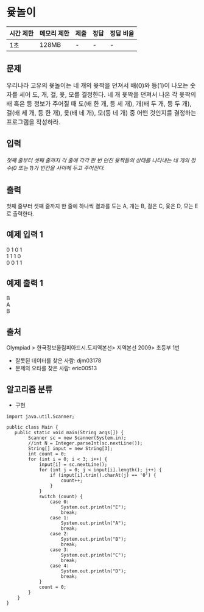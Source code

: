 
# 윷놀이 

| 시간 제한 | 메모리 제한 |제출|정답|정답 비율|
|--|--|--| -- |--|
|  1초  | 128MB| - |- |-  |


## 문제

<span
style=" 
font-size: medium;
">우리나라 고유의 윷놀이는 네 개의 윷짝을 던져서 배(0)와 등(1)이 나오는 숫자를 세어 도, 개, 걸, 윷, 모를 결정한다. 네 개 윷짝을 던져서 나온 각 윷짝의 배 혹은 등 정보가 주어질 때 도(배 한 개, 등 세 개), 개(배 두 개, 등 두 개), 걸(배 세 개, 등 한 개), 윷(배 네 개), 모(등 네 개) 중 어떤 것인지를 결정하는 프로그램을 작성하라.</span>

## 입력

<h6>첫째 줄부터 셋째 줄까지 각 줄에 각각 한 번 던진 윷짝들의 상태를 나타내는 네 개의 정수(0 또는 1)가 빈칸을 사이에 두고 주어진다.</h6>

## 출력

첫째 줄부터 셋째 줄까지 한 줄에 하나씩 결과를 도는 A, 개는 B, 걸은 C, 윷은 D, 모는 E로 출력한다.

## 예제 입력 1 

0 1 0 1<br>
1 1 1 0<br>
0 0 1 1

## 예제 출력 1 

B<br>
A<br>
B

## 출처

Olympiad >  한국정보올림피아드시․도지역본선>  지역본선 2009>  초등부 1번

-   잘못된 데이터를 찾은 사람:  djm03178
-   문제의 오타를 찾은 사람:  eric00513

## 알고리즘 분류

-   구현

```
import java.util.Scanner;

public class Main {
   public static void main(String args[]) {
        Scanner sc = new Scanner(System.in);
        //int N = Integer.parseInt(sc.nextLine());
        String[] input = new String[3];
        int count = 0;
        for (int i = 0; i < 3; i++) {
            input[i] = sc.nextLine();
            for (int j = 0; j < input[i].length(); j++) {
                if (input[i].trim().charAt(j) == '0') {
                    count++;
                }
            }
            switch (count) {
                case 0:
                    System.out.println("E");
                    break;
                case 1:
                    System.out.println("A");
                    break;
                case 2:
                    System.out.println("B");
                    break;
                case 3:
                    System.out.println("C");
                    break;
                case 4:
                    System.out.println("D");
                    break;
            }
            count = 0;
        }
    }
}
```
<!--stackedit_data:
eyJoaXN0b3J5IjpbMTU4NTc0NTU5MF19
-->
